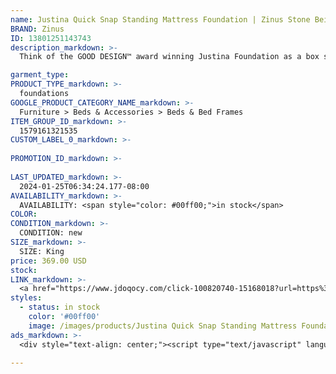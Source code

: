 ```yaml
---
name: Justina Quick Snap Standing Mattress Foundation | Zinus Stone Beige / 11" / King
BRAND: Zinus
ID: 13801251143743
description_markdown: >-
  Think of the GOOD DESIGN™ award winning Justina Foundation as a box spring and base frame, rolled into one. It snaps together in minutes and is built sturdy with a steel frame and wooden legs. With a fabric cover that gives it an upholstered look, it’s the fanciest box spring you’ll ever lay eyes on. The fanciest, and the most functional.

garment_type:
PRODUCT_TYPE_markdown: >-
  foundations
GOOGLE_PRODUCT_CATEGORY_NAME_markdown: >-
  Furniture > Beds & Accessories > Beds & Bed Frames
ITEM_GROUP_ID_markdown: >-
  1579161321535
CUSTOM_LABEL_0_markdown: >-
  
PROMOTION_ID_markdown: >-
  
LAST_UPDATED_markdown: >-
  2024-01-25T06:34:24.177-08:00
AVAILABILITY_markdown: >-
  AVAILABILITY: <span style="color: #00ff00;">in stock</span>
COLOR:
CONDITION_markdown: >-
  CONDITION: new
SIZE_markdown: >-
  SIZE: King
price: 369.00 USD
stock: 
LINK_markdown: >-
  <a href="https://www.jdoqocy.com/click-100820740-15168018?url=https%3A%2F%2Fwww.zinus.com%2Fproducts%2Fjustina-quick-snap-standing-mattress-foundation-11-inch%3Fvariant%3D13801251143743" target="_blank" style="display: inline-block; padding: 10px 20px; font-size: 16px; text-align: center; text-decoration: none; cursor: pointer; border: 1px solid #3498db; color: #3498db; background-color: #fff; border-radius: 5px; transition: background-color 0.3s;">Go to Product</a>
styles:
  - status: in stock
    color: '#00ff00'
    image: /images/products/Justina Quick Snap Standing Mattress Foundation _ Zinus Stone Beige _ 11_ _ King/8_Justina_Metal_Mattress_Foundation_11__Beige.jpg
ads_markdown: >-
  <div style="text-align: center;"><script type="text/javascript" language="javascript" src="https://www.kqzyfj.com/placeholder-53972226?target=_top&mouseover=N"></script></div>

---
```

